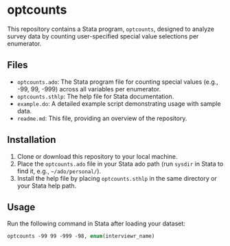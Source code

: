 # optcounts

This repository contains a Stata program, `optcounts`, designed to analyze survey data by counting user-specified special value selections per enumerator.

## Files

- `optcounts.ado`: The Stata program file for counting special values (e.g., -99, 99, -999) across all variables per enumerator.
- `optcounts.sthlp`: The help file for Stata documentation.
- `example.do`: A detailed example script demonstrating usage with sample data.
- `readme.md`: This file, providing an overview of the repository.

## Installation

1. Clone or download this repository to your local machine.
2. Place the `optcounts.ado` file in your Stata ado path (run `sysdir` in Stata to find it, e.g., `~/ado/personal/`).
3. Install the help file by placing `optcounts.sthlp` in the same directory or your Stata help path.

## Usage

Run the following command in Stata after loading your dataset:

```stata
optcounts -99 99 -999 -98, enum(interviewr_name)
